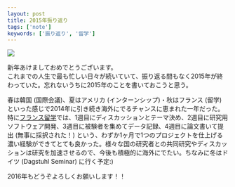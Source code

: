 ```yaml
---
layout: post
title: 2015年振り返り
tags: ['note']
keywords: ['振り返り', '留学']
---
```


![ ](/img/blog_looking_back_at_2015_01.jpg)

新年あけましておめでとうございます。<br/>これまでの人生で最も忙しい日々が続いていて、振り返る間もなく2015年が終わっていた。忘れないうちに2015年のことを書いておこうと思う。

春は韓国 (国際会議)、夏はアメリカ (インターンシップ)・秋はフランス (留学) といった感じで2014年に引き続き海外にでるチャンスに恵まれた一年だった。特に[フランス留学](/ja/posts/1st-week-in-france/)では、1週目にディスカッションとテーマ決め、2週目に研究用ソフトウェア開発、3週目に被験者を集めてデータ記録、4週目に論文書いて提出 (無事に採択された！) という、わずか1ヶ月で1つのプロジェクトを仕上げる濃い経験ができてとても良かった。様々な国の研究者との共同研究やディスカッションは研究を加速させるので、今後も積極的に海外にでたい。ちなみに冬はドイツ (Dagstuhl Seminar) に行く予定:)

2016年もどうぞよろしくお願いします！！